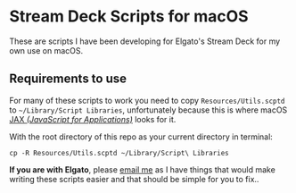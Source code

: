 # Stream Deck Scripts for macOS

These are scripts I have been developing for Elgato's Stream Deck for my own use on macOS. 

## Requirements to use
For many of these scripts to work you need to copy `Resources/Utils.scptd` to `~/Library/Script Libraries`, unfortunately because this is where macOS [JAX _(JavaScript for Applications)_](https://github.com/JXA-Cookbook/JXA-Cookbook/wiki) looks for it.

With the root directory of this repo as your current directory in terminal:

``` 
cp -R Resources/Utils.scptd ~/Library/Script\ Libraries
```


**If you are with Elgato**, please [email me](mailto:mike@newclarity.net?subject=From%20Elgato%20about%20Stream%20Deck%20Scripts) as I have things that would make writing these scripts easier and that should be simple for you to fix.. 
